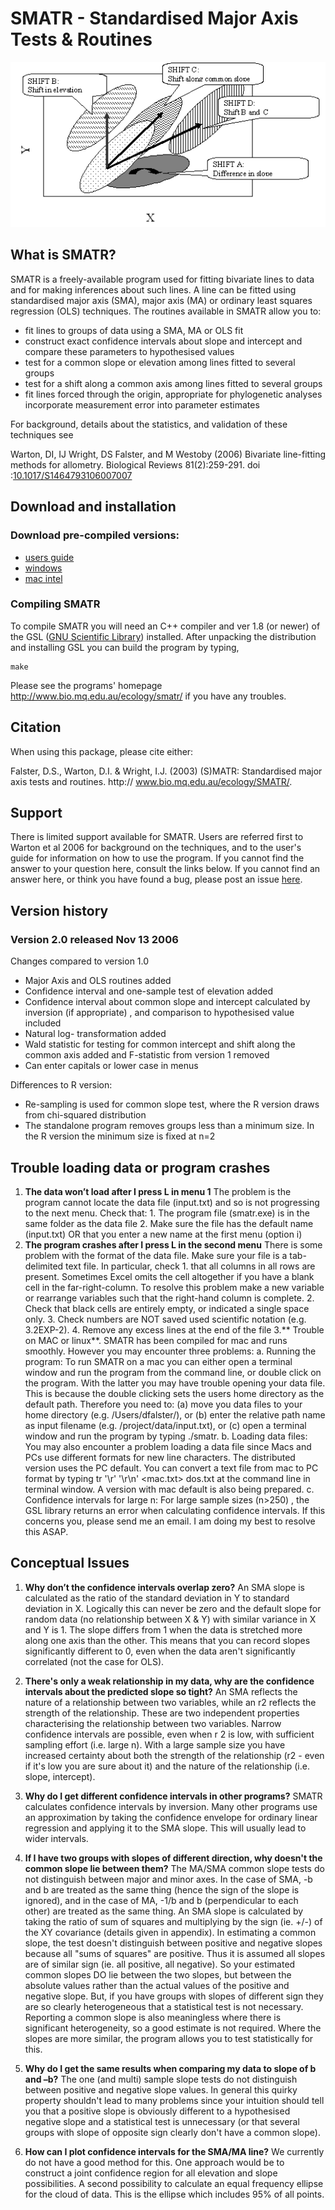 SMATR - Standardised Major Axis Tests & Routines
============================

![](docs/schematic.gif)

## What is SMATR?

SMATR is a freely-available program used for fitting bivariate lines to data and for making inferences about such lines. A line can be fitted using standardised major axis (SMA), major axis (MA) or ordinary least squares regression (OLS) techniques. The routines available in SMATR allow you to:

* fit lines to groups of data using a SMA, MA or OLS fit
* construct exact confidence intervals about slope and intercept and compare these parameters to hypothesised values
* test for a common slope or elevation among lines fitted to several groups
* test for a shift along a common axis among lines fitted to several groups
* fit lines forced through the origin, appropriate for phylogenetic analyses
incorporate measurement error into parameter estimates

For background, details about the statistics, and validation of these techniques see

Warton, DI, IJ Wright, DS Falster, and M Westoby (2006) Bivariate line-fitting methods for allometry. Biological Reviews 81(2):259-291. doi :[10.1017/S1464793106007007](http://doi.org/10.1017/S1464793106007007)

## Download and installation

### Download pre-compiled versions:

- [users guide](web/SMATR_users_guide.pdf)
- [windows](web/smatr.exe)
- [mac intel](IntelMac/smatr.zip)

### Compiling SMATR

To compile SMATR you will need an C++ compiler and ver 1.8 (or newer)
of the GSL ([GNU Scientific Library](http://www.gnu.org/software/gsl/)) installed.
After unpacking the distribution and installing GSL you can build the program by typing,

```
make
```

Please see the programs' homepage http://www.bio.mq.edu.au/ecology/smatr/
if you have any troubles.

## Citation

When using this package, please cite either:

Falster, D.S., Warton, D.I. & Wright, I.J. (2003) (S)MATR: Standardised major axis tests and routines. http:// www.bio.mq.edu.au/ecology/SMATR/.


## Support

There is limited support available for SMATR. Users are referred first to Warton et al 2006 for background on the techniques, and to the user's guide for information on how to use the program. If you cannot find the answer to your question here, consult the links below. If you cannot find an answer here, or think you have found a bug, please post an issue [here]().

## Version history

### Version 2.0 released Nov 13 2006

Changes compared to version 1.0

* Major Axis and OLS routines added
* Confidence interval and one-sample test of elevation added
* Confidence interval about common slope and intercept calculated by inversion (if appropriate) , and comparison to hypothesised value included
* Natural log- transformation added
* Wald statistic for testing for common intercept and shift along the common axis added and F-statistic from version 1 removed
* Can enter capitals or lower case in menus

Differences to R version:

* Re-sampling is used for common slope test, where the R version draws from chi-squared distribution
* The standalone program removes groups less than a minimum size. In the R version the minimum size is fixed at n=2


## Trouble loading data or program crashes

1. **The data won’t load after I press L in menu 1**
	The problem is the program cannot locate the data file (input.txt) and so is not progressing to the next menu. Check that: 1. The program file (smatr.exe) is in the same folder as the data file 2. Make sure the file has the default name (input.txt) OR that you enter a new name at the first menu (option i)
2. **The program crashes after I press L in the second menu**
	There is some problem with the format of the data file. Make sure your file is a tab-delimited text file. In particular, check 1. that all columns in all rows are present. Sometimes Excel omits the cell altogether if you have a blank cell in the far-right-column. To resolve this problem make a new variable or rearrange variables such that the right-hand column is complete. 2. Check that black cells are entirely empty, or indicated a single space only. 3. Check numbers are NOT saved used scientific notation (e.g. 3.2EXP-2). 4. Remove any excess lines at the end of the file
3.** Trouble on MAC or linux**. SMATR has been compiled for mac and runs smoothly. However you may encounter three problems:
a. Running the program: To run SMATR on a mac you can either open a terminal window and run the program from the command line, or double click on the program. With the latter you may have trouble opening your data file. This is because the double clicking sets the users home directory as the default path. Therefore you need to: (a) move you data files to your home directory (e.g. /Users/dfalster/), or (b) enter the relative path name as input filename (e.g. /project/data/input.txt), or (c) open a terminal window and run the program by typing ./smatr.
b. Loading data files: You may also encounter a problem loading a data file since Macs and PCs use different formats for new line characters. The distributed version uses the PC default. You can convert a text file from mac to PC format by typing tr '\r' '\r\n' <mac.txt> dos.txt at the command line in terminal window. A version with mac default is also being prepared.
c. Confidence intervals for large n: For large sample sizes (n>250) , the GSL library returns an error when calculating confidence intervals. If this concerns you, please send me an email. I am doing my best to resolve this ASAP.

## Conceptual Issues

1. **Why don’t the confidence intervals overlap zero?**
	An SMA slope is calculated as the ratio of the standard deviation in Y to standard deviation in X. Logically this can never be zero and the default slope for random data (no relationship between X & Y) with similar variance in X and Y is 1. The slope differs from 1 when the data is stretched more along one axis than the other. This means that you can record slopes significantly different to 0, even when the data aren't significantly correlated (not the case for OLS).
2. **There's only a weak relationship in my data, why are the confidence intervals about the predicted slope so tight?**
	An SMA reflects the nature of a relationship between two variables, while an r2 reflects the strength of the relationship. These are two independent properties characterising the relationship between two variables. Narrow confidence intervals are possible, even when r 2 is low, with sufficient sampling effort (i.e. large n). With a large sample size you have increased certainty about both the strength of the relationship (r2 - even if it's low you are sure about it) and the nature of the relationship (i.e. slope, intercept).
3. **Why do I get different confidence intervals in other programs?**
	SMATR calculates confidence intervals by inversion. Many other programs use an approximation by taking the confidence envelope for ordinary linear regression and applying it to the SMA slope. This will usually lead to wider intervals.

4. **If I have two groups with slopes of different direction, why doesn't the common slope lie between them?**
	The MA/SMA common slope tests do not distinguish between major and minor axes. In the case of SMA, -b and b are treated as the same thing (hence the sign of the slope is ignored), and in the case of MA, -1/b and b (perpendicular to each other) are treated as the same thing. An SMA slope is calculated by taking the ratio of sum of squares and multiplying by the sign (ie. +/-) of the XY covariance (details given in appendix). In estimating a common slope, the test doesn't distinguish between positive and negative slopes because all "sums of squares" are positive. Thus it is assumed all slopes are of similar sign (ie. all positive, all negative). So your estimated common slopes DO lie between the two slopes, but between the absolute values rather than the actual values of the positive and negative slope. But, if you have groups with slopes of different sign they are so clearly heterogeneous that a statistical test is not necessary. Reporting a common slope is also meaningless where there is significant heterogeneity, so a good estimate is not required. Where the slopes are more similar, the program allows you to test statistically for this.

5. **Why do I get the same results when comparing my data to slope of b and –b?**
	The one (and multi) sample slope tests do not distinguish between positive and negative slope values. In general this quirky property shouldn't lead to many problems since your intuition should tell you that a positive slope is obviously different to a hypothesised negative slope and a statistical test is unnecessary (or that several groups with slope of opposite sign clearly don't have a common slope).

6. **How can I plot confidence intervals for the SMA/MA line?**
	We currently do not have a good method for this. One approach would be to construct a joint confidence region for all elevation and slope possibilities. A second possibility to calculate an equal frequency ellipse for the cloud of data. This is the ellipse which includes 95% of all points.
